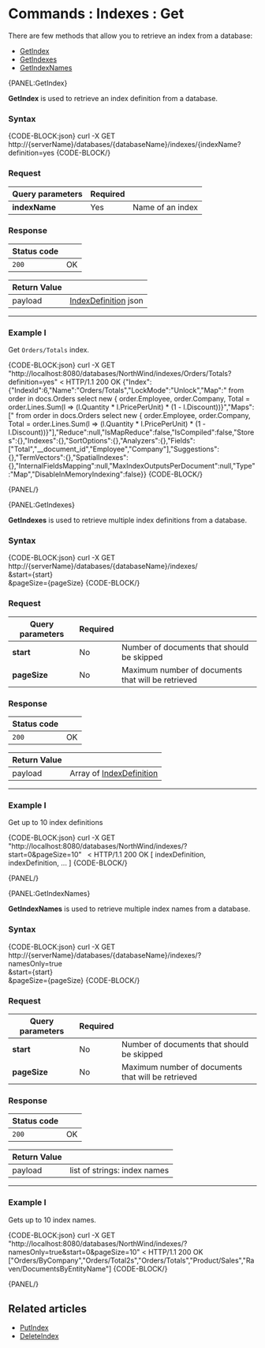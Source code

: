 # Commands : Indexes : Get

There are few methods that allow you to retrieve an index from a database:   
- [GetIndex](../../../client-api/commands/indexes/get#getindex)   
- [GetIndexes](../../../client-api/commands/indexes/get#getindexes)   
- [GetIndexNames](../../../client-api/commands/indexes/get#getindexnames)   

{PANEL:GetIndex}

**GetIndex** is used to retrieve an index definition from a database.


### Syntax

{CODE-BLOCK:json}
  curl -X GET http://{serverName}/databases/{databaseName}/indexes/{indexName?definition=yes
{CODE-BLOCK/}

### Request

| Query parameters | Required |  |
| ------------- | -- | ---- |
| **indexName** | Yes | Name of an index |

### Response

| Status code | |
| ----------- | - |
| `200` | OK |

| Return Value | |
| ------------- | ------------- |
| payload | [IndexDefinition](../../../glossary/index-definition) json |

<hr />

### Example I

Get `Orders/Totals` index.

{CODE-BLOCK:json}
curl -X GET "http://localhost:8080/databases/NorthWind/indexes/Orders/Totals?definition=yes"
< HTTP/1.1 200 OK
{"Index":{"IndexId":6,"Name":"Orders/Totals","LockMode":"Unlock","Map":" from order in docs.Orders  select new  {     order.Employee,    order.Company,    Total = order.Lines.Sum(l => (l.Quantity * l.PricePerUnit) * (1 - l.Discount))}","Maps":[" from order in docs.Orders  select new  {     order.Employee,    order.Company,    Total = order.Lines.Sum(l => (l.Quantity * l.PricePerUnit) * (1 - l.Discount))}"],"Reduce":null,"IsMapReduce":false,"IsCompiled":false,"Stores":{},"Indexes":{},"SortOptions":{},"Analyzers":{},"Fields":["Total","__document_id","Employee","Company"],"Suggestions":{},"TermVectors":{},"SpatialIndexes":{},"InternalFieldsMapping":null,"MaxIndexOutputsPerDocument":null,"Type":"Map","DisableInMemoryIndexing":false}}
{CODE-BLOCK/}

{PANEL/}

{PANEL:GetIndexes}

**GetIndexes** is used to retrieve multiple index definitions from a database.

### Syntax

{CODE-BLOCK:json}
  curl -X GET http://{serverName}/databases/{databaseName}/indexes/ \
	&start={start} \
	&pageSize={pageSize} 
{CODE-BLOCK/}

### Request

| Query parameters | Required | |
| ------------- | -- | ---- |
| **start** | No | Number of documents that should be skipped |
| **pageSize** | No | Maximum number of documents that will be retrieved  |

### Response

| Status code | |
| ----------- | - |
| `200` | OK |

| Return Value | |
| ------------- | ------------- |
| payload | Array of [IndexDefinition](../../../glossary/index-definition) |

<hr />

### Example I

Get up to 10 index definitions

{CODE-BLOCK:json}
curl -X GET "http://localhost:8080/databases/NorthWind/indexes/?start=0&pageSize=10"
&nbsp;
< HTTP/1.1 200 OK
[ indexDefinition, indexDefinition, ... ]
{CODE-BLOCK/}

{PANEL/}

{PANEL:GetIndexNames}

**GetIndexNames** is used to retrieve multiple index names from a database.


### Syntax

{CODE-BLOCK:json}
  curl -X GET http://{serverName}/databases/{databaseName}/indexes/? \
	namesOnly=true \
	&start={start} \
	&pageSize={pageSize}
{CODE-BLOCK/}

### Request

| Query parameters | Required | |
| ------------- | -- | ---- |
| **start** | No | Number of documents that should be skipped |
| **pageSize** | No | Maximum number of documents that will be retrieved |


### Response

| Status code | |
| ----------- | - |
| `200` | OK |

| Return Value | |
| ------------- | ------------- |
| payload | list of strings: index names |

<hr />

### Example I

Gets up to 10 index names.

{CODE-BLOCK:json}
curl -X GET "http://localhost:8080/databases/NorthWind/indexes/?namesOnly=true&start=0&pageSize=10" 
< HTTP/1.1 200 OK
["Orders/ByCompany","Orders/Total2s","Orders/Totals","Product/Sales","Raven/DocumentsByEntityName"]
{CODE-BLOCK/}

{PANEL/}

## Related articles

- [PutIndex](../../../client-api/commands/indexes/put)  
- [DeleteIndex](../../../client-api/commands/indexes/delete)  